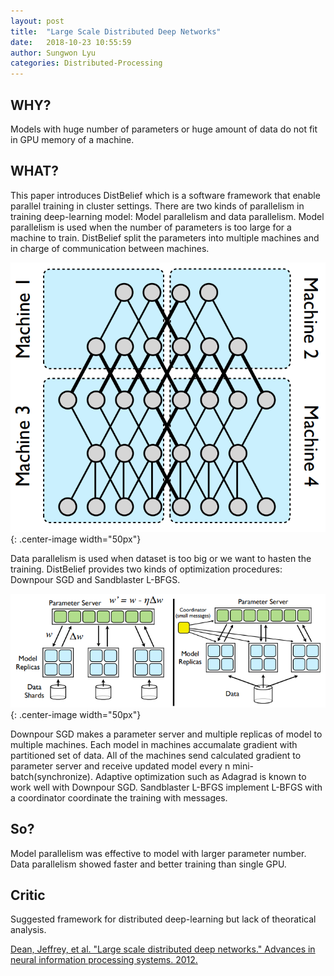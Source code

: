 ```yaml
---
layout: post
title:  "Large Scale Distributed Deep Networks"
date:   2018-10-23 10:55:59
author: Sungwon Lyu
categories: Distributed-Processing
---
```


## WHY? 
Models with huge number of parameters or huge amount of data do not fit in GPU memory of a machine. 

## WHAT?
This paper introduces DistBelief which is a software framework that enable parallel training in cluster settings. There are two kinds of parallelism in training deep-learning model: Model parallelism and data parallelism. Model parallelism is used when the number of parameters is too large for a machine to train. DistBelief split the parameters into multiple machines and in charge of communication between machines. 

![image](/assets/images/distbelief1.png){: .center-image width="50px"}

Data parallelism is used when dataset is too big or we want to hasten the training. DistBelief provides two kinds of optimization procedures: Downpour SGD and Sandblaster L-BFGS. 

![image](/assets/images/distbelief2.png){: .center-image width="50px"}

Downpour SGD makes a parameter server and multiple replicas of model to multiple machines. Each model in machines accumalate gradient with partitioned set of data. All of the machines send calculated gradient to parameter server and receive updated model every n mini-batch(synchronize). Adaptive optimization such as Adagrad is known to work well with Downpour SGD. Sandblaster L-BFGS implement L-BFGS with a coordinator coordinate the training with messages. 

## So?
Model parallelism was effective to model with larger parameter number. Data parallelism showed faster and better training than single GPU.

## Critic
Suggested framework for distributed deep-learning but lack of theoratical analysis. 

[Dean, Jeffrey, et al. "Large scale distributed deep networks." Advances in neural information processing systems. 2012.](http://papers.nips.cc/paper/4687-large-scale-distributed-deep-networks)